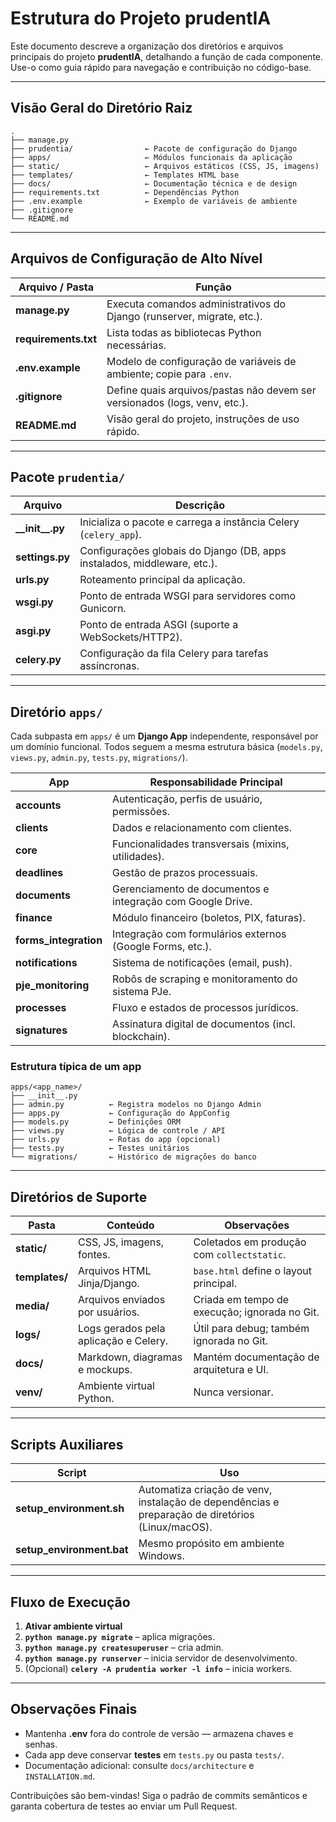 # Estrutura do Projeto **prudentIA**

Este documento descreve a organização dos diretórios e arquivos principais do projeto **prudentIA**, detalhando a função de cada componente. Use-o como guia rápido para navegação e contribuição no código-base.

---

## Visão Geral do Diretório Raiz

```
.
├── manage.py
├── prudentia/                ← Pacote de configuração do Django
├── apps/                     ← Módulos funcionais da aplicação
├── static/                   ← Arquivos estáticos (CSS, JS, imagens)
├── templates/                ← Templates HTML base
├── docs/                     ← Documentação técnica e de design
├── requirements.txt          ← Dependências Python
├── .env.example              ← Exemplo de variáveis de ambiente
├── .gitignore
└── README.md
```

---

## Arquivos de Configuração de Alto Nível

| Arquivo / Pasta | Função |
|-----------------|--------|
| **manage.py** | Executa comandos administrativos do Django (runserver, migrate, etc.). |
| **requirements.txt** | Lista todas as bibliotecas Python necessárias. |
| **.env.example** | Modelo de configuração de variáveis de ambiente; copie para `.env`. |
| **.gitignore** | Define quais arquivos/pastas não devem ser versionados (logs, venv, etc.). |
| **README.md** | Visão geral do projeto, instruções de uso rápido. |

---

## Pacote `prudentia/`

| Arquivo | Descrição |
|---------|-----------|
| **\_\_init\_\_.py** | Inicializa o pacote e carrega a instância Celery (`celery_app`). |
| **settings.py** | Configurações globais do Django (DB, apps instalados, middleware, etc.). |
| **urls.py** | Roteamento principal da aplicação. |
| **wsgi.py** | Ponto de entrada WSGI para servidores como Gunicorn. |
| **asgi.py** | Ponto de entrada ASGI (suporte a WebSockets/HTTP2). |
| **celery.py** | Configuração da fila Celery para tarefas assíncronas. |

---

## Diretório `apps/`

Cada subpasta em `apps/` é um **Django App** independente, responsável por um domínio funcional. Todos seguem a mesma estrutura básica (`models.py`, `views.py`, `admin.py`, `tests.py`, `migrations/`).

| App | Responsabilidade Principal |
|-----|----------------------------|
| **accounts** | Autenticação, perfis de usuário, permissões. |
| **clients** | Dados e relacionamento com clientes. |
| **core** | Funcionalidades transversais (mixins, utilidades). |
| **deadlines** | Gestão de prazos processuais. |
| **documents** | Gerenciamento de documentos e integração com Google Drive. |
| **finance** | Módulo financeiro (boletos, PIX, faturas). |
| **forms_integration** | Integração com formulários externos (Google Forms, etc.). |
| **notifications** | Sistema de notificações (email, push). |
| **pje_monitoring** | Robôs de scraping e monitoramento do sistema PJe. |
| **processes** | Fluxo e estados de processos jurídicos. |
| **signatures** | Assinatura digital de documentos (incl. blockchain). |

### Estrutura típica de um app

```
apps/<app_name>/
├── __init__.py
├── admin.py          ← Registra modelos no Django Admin
├── apps.py           ← Configuração do AppConfig
├── models.py         ← Definições ORM
├── views.py          ← Lógica de controle / API
├── urls.py           ← Rotas do app (opcional)
├── tests.py          ← Testes unitários
└── migrations/       ← Histórico de migrações do banco
```

---

## Diretórios de Suporte

| Pasta | Conteúdo | Observações |
|-------|----------|-------------|
| **static/** | CSS, JS, imagens, fontes. | Coletados em produção com `collectstatic`. |
| **templates/** | Arquivos HTML Jinja/Django. | `base.html` define o layout principal. |
| **media/** | Arquivos enviados por usuários. | Criada em tempo de execução; ignorada no Git. |
| **logs/** | Logs gerados pela aplicação e Celery. | Útil para debug; também ignorada no Git. |
| **docs/** | Markdown, diagramas e mockups. | Mantém documentação de arquitetura e UI. |
| **venv/** | Ambiente virtual Python. | Nunca versionar. |

---

## Scripts Auxiliares

| Script | Uso |
|--------|-----|
| **setup_environment.sh** | Automatiza criação de venv, instalação de dependências e preparação de diretórios (Linux/macOS). |
| **setup_environment.bat** | Mesmo propósito em ambiente Windows. |

---

## Fluxo de Execução

1. **Ativar ambiente virtual**  
2. **`python manage.py migrate`** – aplica migrações.  
3. **`python manage.py createsuperuser`** – cria admin.  
4. **`python manage.py runserver`** – inicia servidor de desenvolvimento.  
5. (Opcional) **`celery -A prudentia worker -l info`** – inicia workers.  

---

## Observações Finais

* Mantenha **.env** fora do controle de versão — armazena chaves e senhas.
* Cada app deve conservar **testes** em `tests.py` ou pasta `tests/`.
* Documentação adicional: consulte `docs/architecture` e `INSTALLATION.md`.

Contribuições são bem-vindas! Siga o padrão de commits semânticos e garanta cobertura de testes ao enviar um Pull Request.
